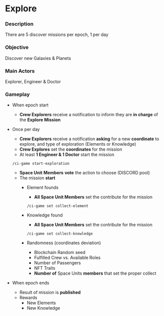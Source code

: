 # Explore

### Description

There are 5 discover missions per epoch, 1 per day

### Objective

Discover new Galaxies & Planets

### Main Actors

Explorer, Engineer & Doctor

### Gameplay

* When epoch start
  * **Crew Explorers** receive a notification to inform they are **in charge** of the **Explore Mission**
*   Once per day

    * **Crew Explorers** receive a notification **asking** for a new **coordinate** to explore, and type of exploration (Elements or Knowledge)
    * **Crew Explores** set the **coordinates** for the mission
    * At least **1 Engineer & 1 Doctor** start the mission

    `/ci-game start-exploration`

    * **Space Unit** **Members** **vote** the action to choose (DISCORD pool)
    * The mission **start**
      *   Element founds

          * **All Space Unit Members** set the contribute for the mission

          `/ci-game set collect-element`
      *   Knowledge found

          * **All Space Unit Members** set the contribute for the mission

          `/ci-game set collect-knowledge`
      * Randomness (coordinates deviation)
        * Blockchain Random seed
        * Fulfilled Crew vs. Available Roles
        * Number of Passengers
        * NFT Traits
        * **Number of** Space Units **members** that set the proper collect&#x20;
* When epoch ends
  * Result of mission is **published**
  * Rewards
    * New Elements
    * New Knowledge
